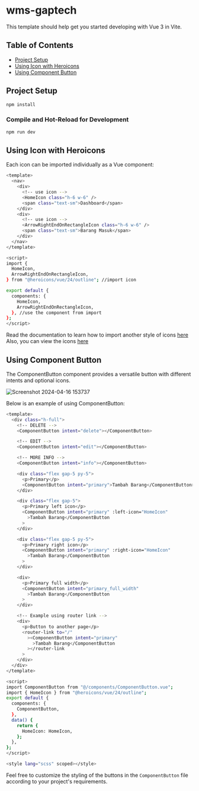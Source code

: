# wms-gaptech

This template should help get you started developing with Vue 3 in Vite.

## Table of Contents
- [Project Setup](#Project-Setup)
- [Using Icon with Heroicons](#Using-Icon-with-Heroicons)
- [Using Component Button](#Using-Component-Button)

## Project Setup

```sh
npm install
```

### Compile and Hot-Reload for Development

```sh
npm run dev
```

## Using Icon with Heroicons
Each icon can be imported individually as a Vue component:

```sh
<template>
  <nav>
    <div>
      <!-- use icon -->
      <HomeIcon class="h-6 w-6" />
      <span class="text-sm">Dashboard</span>
    </div>
    <div>
      <!-- use icon -->
      <ArrowRightEndOnRectangleIcon class="h-6 w-6" />
      <span class="text-sm">Barang Masuk</span>
    </div>
  </nav>
</template>

<script>
import {
  HomeIcon,
  ArrowRightEndOnRectangleIcon,
} from "@heroicons/vue/24/outline"; //import icon

export default {
  components: {
    HomeIcon,
    ArrowRightEndOnRectangleIcon,
  }, //use the component from import
};
</script>
```
Read the documentation to learn how to import another style of icons [here](https://www.npmjs.com/package/@heroicons/vue) Also, you can view the icons [here](https://heroicons.com/)

## Using Component Button
The ComponentButton component provides a versatile button with different intents and optional icons.

![Screenshot 2024-04-16 153737](https://github.com/khaerilanwar/wms-gaptech/assets/91649121/5291cfef-3ac3-4db2-922f-ef9332c38457)

Below is an example of using ComponentButton:

```sh
<template>
  <div class="h-full">
    <!-- DELETE -->
    <ComponentButton intent="delete"></ComponentButton>

    <!-- EDIT -->
    <ComponentButton intent="edit"></ComponentButton>

    <!-- MORE INFO -->
    <ComponentButton intent="info"></ComponentButton>

    <div class="flex gap-5 py-5">
      <p>Primary</p>
      <ComponentButton intent="primary">Tambah Barang</ComponentButton>
    </div>

    <div class="flex gap-5">
      <p>Primary left icon</p>
      <ComponentButton intent="primary" :left-icon="HomeIcon"
        >Tambah Barang</ComponentButton
      >
    </div>

    <div class="flex gap-5 py-5">
      <p>Primary right icon</p>
      <ComponentButton intent="primary" :right-icon="HomeIcon"
        >Tambah Barang</ComponentButton
      >
    </div>

    <div>
      <p>Primary full width</p>
      <ComponentButton intent="primary_full_width"
        >Tambah Barang</ComponentButton
      >
    </div>

    <!-- Example using router link -->
    <div>
      <p>Button to another page</p>
      <router-link to="/"
        ><ComponentButton intent="primary"
          >Tambah Barang</ComponentButton
        ></router-link
      >
    </div>
  </div>
</template>

<script>
import ComponentButton from "@/components/ComponentButton.vue";
import { HomeIcon } from "@heroicons/vue/24/outline";
export default {
  components: {
    ComponentButton,
  },
  data() {
    return {
      HomeIcon: HomeIcon,
    };
  },
};
</script>

<style lang="scss" scoped></style>
```
Feel free to customize the styling of the buttons in the `ComponentButton` file according to your project's requirements.
